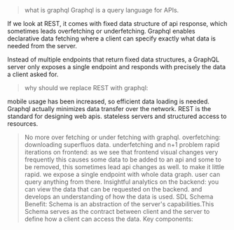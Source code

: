 > what is graphql
   Graphql is a query language for APIs.
   
  If we look at REST, it comes with fixed data structure of api response, which sometimes leads overfetching or underfetching. 
  Graphql enables declarative data fetching where a client can specify exactly what data is needed from the server.
  
  Instead of multiple endpoints that return fixed data structures, a GraphQL server only exposes a single endpoint and responds with precisely the data a client asked for.
  
> why should we replace REST with graphql: 
  
  mobile usage has been increased, so efficient data loading is needed. Graphql actually minimizes data transfer over the network.
  REST is the standard for designing web apis. stateless servers and structured access to resources.
  
> No more over fetching or under fetching with graphql.
> overfetching: downloading superfluos data.
> underfetching and n+1 problem
> rapid iterations on frontend: as we see that frontend visual changes very frequently this causes some data to be added to an api and some to be removed, 
  this sometimes lead api changes as well. to make it little rapid. we expose  a single endpoint with whole data graph. user can query anything from there.
> Insightful analytics on the backend: you can view the data that can be requested on the backend. and develops an understanding of how the data is used.
> SDL Schema Benefit: Schema is an abstraction of the server's capabilities.This Schema serves as the contract between client and the server to define how a client can access the data.
> Key components: 
  
  
  
  
